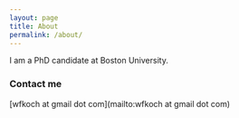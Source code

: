```yaml
---
layout: page
title: About
permalink: /about/
---
```


I am a PhD candidate at Boston University.


### Contact me

[wfkoch at gmail dot com](mailto:wfkoch at gmail dot com)